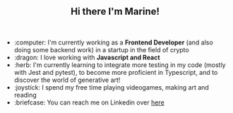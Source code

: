 
<h2 align="center">Hi there I'm Marine!</h2>
<br/>
<ul>
  <li>  :computer:  I'm currently working as a <strong>Frontend Developer</strong> (and also doing some backend work) in a startup in the field of crypto</li>
  <li> :dragon:  I love working with <strong>Javascript and React</strong></li>
<li> :herb:  I'm currently learning to integrate more testing in my code (mostly with Jest and pytest), to become more proficient in Typescript, and to discover the world of generative art!</li>
<li> :joystick:  I spend my free time playing videogames, making art and reading</li>
  <li> :briefcase: 	You can reach me on Linkedin over <a target="_blank" href="https://www.linkedin.com/in/marine-bretonniere-04848711a/">here</a></li>
</ul>
